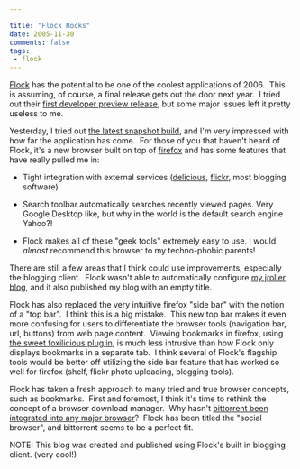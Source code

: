 ```yaml
---

title: "Flock Rocks"
date: 2005-11-30
comments: false
tags:
 - flock
---
```


[Flock](http://www.flock.com) has the potential to be one of the coolest applications of 2006.  This is assuming, of course, a final release gets out the door next year.  I tried out their [first developer preview release](http://downloads.flock.com/?product=flock-0.4.10&os=win), but some major issues left it pretty useless to me.

Yesterday, I tried out [the latest snapshot build](http://tinderbox.flock.com/builds/), and I'm very impressed with how far the application has come.  For those of you that haven't heard of Flock, it's a new browser built on top of [firefox](http://www.mozilla.com/firefox/) and has some features that have really pulled me in:

  - Tight integration with external services ([delicious](http://del.icio.us), [flickr](http://www.flickr.com), most blogging software)
  - Search toolbar automatically searches recently viewed pages. Very Google Desktop like, but why in the world is the default search engine Yahoo?!

  - Flock makes all of these "geek tools" extremely easy to use. I would *almost* recommend this browser to my techno-phobic parents!

There are still a few areas that I think could use improvements, especially the blogging client.  Flock wasn't able to automatically configure [my jroller blog](http://www.jroller.com/page/wireframe), and it also published my blog with an empty title.

Flock has also replaced the very intuitive firefox "side bar" with the notion of a "top bar".  I think this is a big mistake.  This new top bar makes it even more confusing for users to differentiate the browser tools (navigation bar, url, buttons) from web page content.  Viewing bookmarks in firefox, using [the sweet foxilicious plug in](http://dietrich.ganx4.com/foxylicious/), is much less intrusive than how Flock only displays bookmarks in a separate tab.  I think several of Flock's flagship tools would be better off utilizing the side bar feature that has worked so well for firefox (shelf, flickr photo uploading, blogging tools).

Flock has taken a fresh approach to many tried and true browser concepts, such as bookmarks.  First and foremost, I think it's time to rethink the concept of a browser download manager.  Why hasn't [bittorrent been integrated into any major browser](http://www.theregister.co.uk/2005/07/07/opera_does_bittorrent/)?  Flock has been titled the "social browser", and bittorrent seems to be a perfect fit. 

NOTE: This blog was created and published using Flock's built in blogging client. (very cool!)
